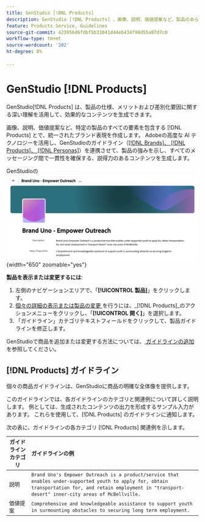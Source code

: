 ```yaml
---
title: GenStudio [!DNL Products]
description: GenStudio [!DNL Products] 、画像、説明、価値提案など、製品のあらゆる側面を取り込むことで、製品の長所に焦点を当て、一貫性を保ったメッセージを提供する適切なコンテンツを作成します。
feature: Products Service, Guidelines
source-git-commit: 423956d6fdbf5b31041d44eb434f90d55a87d7c0
workflow-type: tm+mt
source-wordcount: '202'
ht-degree: 0%

---
```



# GenStudio [!DNL Products]

GenStudio[!DNL Products] は、製品の仕様、メリットおよび差別化要因に関する深い理解を活用して、効果的なコンテンツを生成できます。

画像、説明、価値提案など、特定の製品のすべての要素を包含する [!DNL Products] とで、統一されたブランド表現を作成します。 Adobeの高度な AI テクノロジーを活用し、GenStudioのガイドライン（[[!DNL Brands]、 [!DNL Products]、 [!DNL Personas]](/help/user-guide/guidelines/overview.md)）を連携させて、製品の強みを示し、すべてのメッセージング間で一貫性を確保する、説得力のあるコンテンツを生成します。

GenStudioの ![[!DNL Products] ガイドライン ](/help/assets/products-guidelines.png){width="650" zoomable="yes"}

**製品を表示または変更するには**:

1. 左側のナビゲーションエリアで、「**[!UICONTROL 製品]**」をクリックします。
1. [ 個々の詳細の表示または製品の変更 ](add-guidelines.md#manage-products) を行うには、_[!DNL Products]_のアクションメニューをクリックし、「**[!UICONTROL 開く]**」を選択します。
1. 「ガイドライン」カテゴリテキストフィールドをクリックして、製品ガイドラインを修正します。

GenStudioで商品を追加または変更する方法については、[ ガイドラインの追加 ](add-guidelines.md) を参照してください。

## [!DNL Products] ガイドライン

個々の商品ガイドラインは、GenStudioに商品の明確な全体像を提供します。

このガイドラインでは、各ガイドラインのカテゴリと関連例について詳しく説明します。 例としては、生成されたコンテンツの出力を形成するサンプル入力があります。 これらを使用して、[!DNL Products] のガイドラインに通知します。

次の表に、ガイドラインの各カテゴリ [!DNL Products] 関連例を示します。

| ガイドラインカテゴリ | ガイドラインの例 |
| ------------------| :---------- |
| 説明 | `Brand Uno's Empower Outreach is a product/service that enables under-supported youth to apply for, obtain transportation for, and retain employment in "transport-desert" inner-city areas of McBellville.` |
| 価値提案 | `Comprehensive and knowledgeable assistance to support youth in surmounting obstacles to securing long term employment.` |
